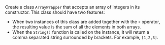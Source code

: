 Create a class `ArrayWrapper` that accepts an array of integers in its constructor. This class should have two features:

- When two instances of this class are added together with the `+` operator, the resulting value is the sum of all the elements in both arrays.
- When the `String()` function is called on the instance, it will return a comma separated string surrounded by brackets. For example, `[1,2,3]`.
